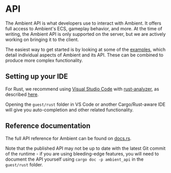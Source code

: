 # API

The Ambient API is what developers use to interact with Ambient. It offers full access to Ambient's ECS, gameplay behavior, and more. At the time of writing, the Ambient API is only supported on the server, but we are actively working on bringing it to the client.

The easiest way to get started is by looking at some of the [examples](https://github.com/AmbientOrg/Ambient/tree/main/guest/rust/examples), which detail individual aspects of Ambient and its API. These can be combined to produce more complex functionality.

## Setting up your IDE

For Rust, we recommend using [Visual Studio Code](https://code.visualstudio.com/) with [rust-analyzer](https://rust-analyzer.github.io/), as described [here](https://code.visualstudio.com/docs/languages/rust).

Opening the `guest/rust` folder in VS Code or another Cargo/Rust-aware IDE will give you auto-completion and other related functionality.

## Reference documentation

The full API reference for Ambient can be found on [docs.rs](https://docs.rs/ambient_api).

Note that the published API may not be up to date with the latest Git commit of the runtime - if you are using bleeding-edge features, you will need to document the API yourself using `cargo doc -p ambient_api` in the `guest/rust` folder.
